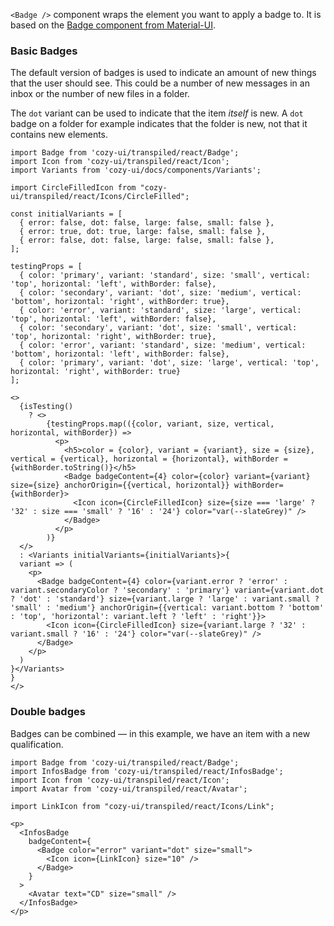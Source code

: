 `<Badge />` component wraps the element you want to apply a badge to. It is based on the [Badge component from Material-UI](https://v3.material-ui.com/api/badge/).

### Basic Badges

The default version of badges is used to indicate an amount of new things that the user should see. This could be a number of new messages in an inbox or the number of new files in a folder.

The `dot` variant can be used to indicate that the item _itself_ is new. A `dot` badge on a folder for example indicates that the folder is new, not that it contains new elements.

```
import Badge from 'cozy-ui/transpiled/react/Badge';
import Icon from 'cozy-ui/transpiled/react/Icon';
import Variants from 'cozy-ui/docs/components/Variants';

import CircleFilledIcon from "cozy-ui/transpiled/react/Icons/CircleFilled";

const initialVariants = [
  { error: false, dot: false, large: false, small: false },
  { error: true, dot: true, large: false, small: false },
  { error: false, dot: false, large: false, small: false },
];

testingProps = [
  { color: 'primary', variant: 'standard', size: 'small', vertical: 'top', horizontal: 'left', withBorder: false},
  { color: 'secondary', variant: 'dot', size: 'medium', vertical: 'bottom', horizontal: 'right', withBorder: true},
  { color: 'error', variant: 'standard', size: 'large', vertical: 'top', horizontal: 'left', withBorder: false},
  { color: 'secondary', variant: 'dot', size: 'small', vertical: 'top', horizontal: 'right', withBorder: true},
  { color: 'error', variant: 'standard', size: 'medium', vertical: 'bottom', horizontal: 'left', withBorder: false},
  { color: 'primary', variant: 'dot', size: 'large', vertical: 'top', horizontal: 'right', withBorder: true}
];

<>
  {isTesting()
    ? <>
        {testingProps.map(({color, variant, size, vertical, horizontal, withBorder}) =>
          <p>
            <h5>color = {color}, variant = {variant}, size = {size}, vertical = {vertical}, horizontal = {horizontal}, withBorder = {withBorder.toString()}</h5>
            <Badge badgeContent={4} color={color} variant={variant} size={size} anchorOrigin={{vertical, horizontal}} withBorder={withBorder}>
              <Icon icon={CircleFilledIcon} size={size === 'large' ? '32' : size === 'small' ? '16' : '24'} color="var(--slateGrey)" />
            </Badge>
          </p>
        )}
  </>
  : <Variants initialVariants={initialVariants}>{
  variant => (
    <p>
      <Badge badgeContent={4} color={variant.error ? 'error' : variant.secondaryColor ? 'secondary' : 'primary'} variant={variant.dot ? 'dot' : 'standard'} size={variant.large ? 'large' : variant.small ? 'small' : 'medium'} anchorOrigin={{vertical: variant.bottom ? 'bottom' : 'top', 'horizontal': variant.left ? 'left' : 'right'}}>
        <Icon icon={CircleFilledIcon} size={variant.large ? '32' : variant.small ? '16' : '24'} color="var(--slateGrey)" />
      </Badge>
    </p>
  )
}</Variants>
}
</>
```

### Double badges

Badges can be combined — in this example, we have an item with a new qualification.

```
import Badge from 'cozy-ui/transpiled/react/Badge';
import InfosBadge from 'cozy-ui/transpiled/react/InfosBadge';
import Icon from 'cozy-ui/transpiled/react/Icon';
import Avatar from 'cozy-ui/transpiled/react/Avatar';

import LinkIcon from "cozy-ui/transpiled/react/Icons/Link";

<p>
  <InfosBadge
    badgeContent={
      <Badge color="error" variant="dot" size="small">
        <Icon icon={LinkIcon} size="10" />
      </Badge>
    }
  >
    <Avatar text="CD" size="small" />
  </InfosBadge>
</p>
```
